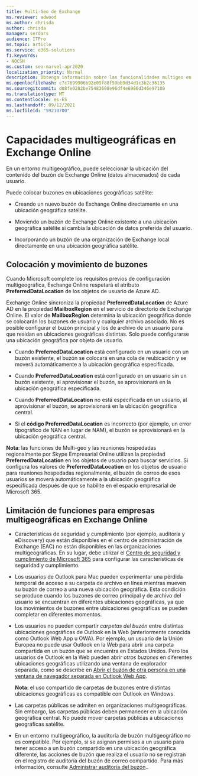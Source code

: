 ```yaml
---
title: Multi-Geo de Exchange
ms.reviewer: adwood
ms.author: chrisda
author: chrisda
manager: serdars
audience: ITPro
ms.topic: article
ms.service: o365-solutions
f1.keywords:
- NOCSH
ms.custom: seo-marvel-apr2020
localization_priority: Normal
description: Obtenga información sobre las funcionalidades multigeo en Exchange Online, como las limitaciones de características y la colocación de buzones.
ms.openlocfilehash: c7c7699906b92e09f88f59bb9d34d1c3b2c36135
ms.sourcegitcommit: d08fe0282be75483608e96df4e6986d346e97180
ms.translationtype: MT
ms.contentlocale: es-ES
ms.lasthandoff: 09/12/2021
ms.locfileid: "59210700"
---
```

# <a name="multi-geo-capabilities-in-exchange-online"></a>Capacidades multigeográficas en Exchange Online

En un entorno multigeográfico, puede seleccionar la ubicación del contenido del buzón de Exchange Online (datos almacenados) de cada usuario.

Puede colocar buzones en ubicaciones geográficas satélite:

- Creando un nuevo buzón de Exchange Online directamente en una ubicación geográfica satélite.

- Moviendo un buzón de Exchange Online existente a una ubicación geográfica satélite si cambia la ubicación de datos preferida del usuario.

- Incorporando un buzón de una organización de Exchange local directamente en una ubicación geográfica satélite. 

## <a name="mailbox-placement-and-moves"></a>Colocación y movimiento de buzones

Cuando Microsoft complete los requisitos previos de configuración multigeográfica, Exchange Online respetará el atributo **PreferredDataLocation** de los objetos de usuario de Azure AD.

Exchange Online sincroniza la propiedad **PreferredDataLocation** de Azure AD en la propiedad **MailboxRegion** en el servicio de directorio de Exchange Online. El valor de **MailboxRegion** determina la ubicación geográfica donde se colocarán los buzones de usuario y cualquier archivo asociado. No es posible configurar el buzón principal y los de archivo de un usuario para que residan en ubicaciones geográficas distintas. Solo puede configurarse una ubicación geográfica por objeto de usuario.

- Cuando **PreferredDataLocation** está configurado en un usuario con un buzón existente, el buzón se colocará en una cola de reubicación y se moverá automáticamente a la ubicación geográfica especificada.

- Cuando **PreferredDataLocation** está configurado en un usuario sin un buzón existente, al aprovisionar el buzón, se aprovisionará en la ubicación geográfica especificada.

- Cuando **PreferredDataLocation** no está especificada en un usuario, al aprovisionar el buzón, se aprovisionará en la ubicación geográfica central.

- Si el **código PreferredDataLocation** es incorrecto (por ejemplo, un error tipográfico de NAN en lugar de NAM), el buzón se aprovisionará en la ubicación geográfica central.

**Nota**: las funciones de Multi-geo y las reuniones hospedadas regionalmente por Skype Empresarial Online utilizan la propiedad **PreferredDataLocation** en los objetos de usuario para buscar servicios. Si configura los valores de **PreferredDataLocation** en los objetos de usuario para reuniones hospedadas regionalmente, el buzón de correo de esos usuarios se moverá automáticamente a la ubicación geográfica especificada después de que se habilite en el espacio empresarial de Microsoft 365.

## <a name="feature-limitations-for-multi-geo-in-exchange-online"></a>Limitación de funciones para empresas multigeográficas en Exchange Online

- Características de seguridad y cumplimiento (por ejemplo, auditoría y eDiscovery) que están disponibles en el centro de administración de Exchange (EAC) no están disponibles en las organizaciones multigeográficas. En su lugar, debe utilizar el [Centro de seguridad y cumplimiento de Microsoft 365](https://support.office.com/article/7e696a40-b86b-4a20-afcc-559218b7b1b8) para configurar las características de seguridad y cumplimiento.

- Los usuarios de Outlook para Mac pueden experimentar una pérdida temporal de acceso a su carpeta de archivo en línea mientras mueven su buzón de correo a una nueva ubicación geográfica. Esta condición se produce cuando los buzones de correo principal y de archivo del usuario se encuentran en diferentes ubicaciones geográficas, ya que los movimientos de buzones entre ubicaciones geográficas se pueden completar en diferentes momentos.

- Los usuarios no pueden compartir *carpetas del buzón* entre distintas ubicaciones geográficas de Outlook en la Web (anteriormente conocida como Outlook Web App u OWA). Por ejemplo, un usuario de la Unión Europea no puede usar Outlook en la Web para abrir una carpeta compartida en un buzón que se encuentra en Estados Unidos. Pero los usuarios de Outlook en la Web pueden abrir *otros buzones* en diferentes ubicaciones geográficas utilizando una ventana de explorador separada, como se describe en [Abrir el buzón de otra persona en una ventana de navegador separada en Outlook Web App](https://support.office.com/article/A909AD30-E413-40B5-A487-0EA70B763081#__toc372210362).

  **Nota**: el uso compartido de carpetas de buzones entre distintas ubicaciones geográficas es compatible con Outlook en Windows.

- Las carpetas públicas se admiten en organizaciones multigeográficas. Sin embargo, las carpetas públicas deben permanecer en la ubicación geográfica central. No puede mover carpetas públicas a ubicaciones geográficas satélite.

- En un entorno multigeográfico, la auditoría de buzón multigeográfico no es compatible. Por ejemplo, si se asignan permisos a un usuario para tener acceso a un buzón compartido en una ubicación geográfica diferente, las acciones de buzón que realiza el usuario no se registran en el registro de auditoría del buzón de correo compartido. Para más información, consulte [Administrar auditoría del buzón](../compliance/enable-mailbox-auditing.md)..
